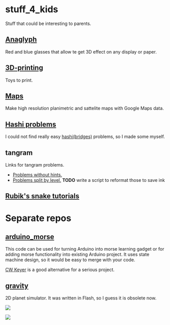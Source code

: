 # stuff_4_kids
Stuff that could be interesting to parents.

## [Anaglyph](./anaglyph/README.md)

Red and blue glasses that allow te get 3D effect on any display or paper.

## [3D-printing](./3d_printing/README.md)

Toys to print.

## [Maps](./google_maps/README.md)

Make high resolution planimetric and sattelite maps with Google Maps data.

## [Hashi problems](./hashi_problems/README.md)

I could not find really easy [hashi(bridges)](https://en.wikipedia.org/wiki/Hashiwokakero) problems, so I made some myself.

## tangram

Links for tangram problems.
- [Problems without hints.](https://www.woojr.com/printable-tangrams-animal-puzzles/)
- [Problems split by level.](https://www.tangram-channel.com/tangram-puzzles/letters-numbers-signs-easy/) **TODO** write a script to reformat those to save ink

## [Rubik's snake tutorials](https://www.youtube.com/c/AntoineSnakePuzzleTutorials8/videos)

# Separate repos

## [arduino_morse](https://github.com/vashu1/arduino_morse)

This code can be used for turning Arduino into morse learning gadget or for adding morse functionality into existing Arduino project. It uses state machine design, so it would be easy to merge with your code.

[CW Keyer](http://blog.radioartisan.com/arduino-cw-keyer/) is a good alternative for a serious project.

## [gravity](https://github.com/vashu1/gravity)

2D planet simulator. It was written in Flash, so I guess it is obsolete now.

![](https://dl.dropboxusercontent.com/s/i0dij5t2155majn/1386523303828.png)

![](https://dl.dropboxusercontent.com/s/n2mj0xhzexs1caa/1385929286958.png)
